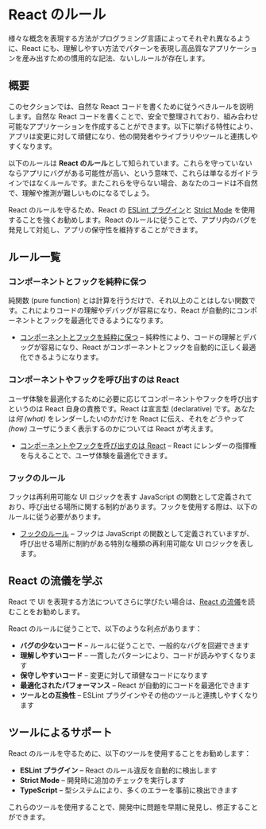 # React のルール

様々な概念を表現する方法がプログラミング言語によってそれぞれ異なるように、React にも、理解しやすい方法でパターンを表現し高品質なアプリケーションを産み出すための慣用的な記法、ないしルールが存在します。

## 概要

このセクションでは、自然な React コードを書くために従うべきルールを説明します。自然な React コードを書くことで、安全で整理されており、組み合わせ可能なアプリケーションを作成することができます。以下に挙げる特性により、アプリは変更に対して頑健になり、他の開発者やライブラリやツールと連携しやすくなります。

以下のルールは **React のルール**として知られています。これらを守っていないならアプリにバグがある可能性が高い、という意味で、これらは単なるガイドラインではなくルールです。またこれらを守らない場合、あなたのコードは不自然で、理解や推測が難しいものになるでしょう。

React のルールを守るため、React の [ESLint プラグイン](https://www.npmjs.com/package/eslint-plugin-react-hooks)と [Strict Mode](/reference/react/StrictMode) を使用することを強くお勧めします。React のルールに従うことで、アプリ内のバグを発見して対処し、アプリの保守性を維持することができます。

## ルール一覧

### コンポーネントとフックを純粋に保つ

純関数 (pure function) とは計算を行うだけで、それ以上のことはしない関数です。これによりコードの理解やデバッグが容易になり、React が自動的にコンポーネントとフックを最適化できるようになります。

- [コンポーネントとフックを純粋に保つ](/reference/rules/components-and-hooks-must-be-pure) – 純粋性により、コードの理解とデバッグが容易になり、React がコンポーネントとフックを自動的に正しく最適化できるようになります。

### コンポーネントやフックを呼び出すのは React

ユーザ体験を最適化するために必要に応じてコンポーネントやフックを呼び出すというのは React 自身の責務です。React は宣言型 (declarative) です。あなたは*何 (what)* をレンダーしたいのかだけを React に伝え、それを*どうやって (how)* ユーザにうまく表示するのかについては React が考えます。

- [コンポーネントやフックを呼び出すのは React](/reference/rules/react-calls-components-and-hooks) – React にレンダーの指揮権を与えることで、ユーザ体験を最適化できます。

### フックのルール

フックは再利用可能な UI ロジックを表す JavaScript の関数として定義されており、呼び出せる場所に関する制約があります。フックを使用する際は、以下のルールに従う必要があります。

- [フックのルール](/reference/rules/rules-of-hooks) – フックは JavaScript の関数として定義されていますが、呼び出せる場所に制約がある特別な種類の再利用可能な UI ロジックを表します。

## React の流儀を学ぶ

React で UI を表現する方法についてさらに学びたい場合は、[React の流儀](/learn/thinking-in-react)を読むことをお勧めします。

React のルールに従うことで、以下のような利点があります：

- **バグの少ないコード** – ルールに従うことで、一般的なバグを回避できます
- **理解しやすいコード** – 一貫したパターンにより、コードが読みやすくなります
- **保守しやすいコード** – 変更に対して頑健なコードになります
- **最適化されたパフォーマンス** – React が自動的にコードを最適化できます
- **ツールとの互換性** – ESLint プラグインやその他のツールと連携しやすくなります

## ツールによるサポート

React のルールを守るために、以下のツールを使用することをお勧めします：

- **ESLint プラグイン** – React のルール違反を自動的に検出します
- **Strict Mode** – 開発時に追加のチェックを実行します
- **TypeScript** – 型システムにより、多くのエラーを事前に検出できます

これらのツールを使用することで、開発中に問題を早期に発見し、修正することができます。

